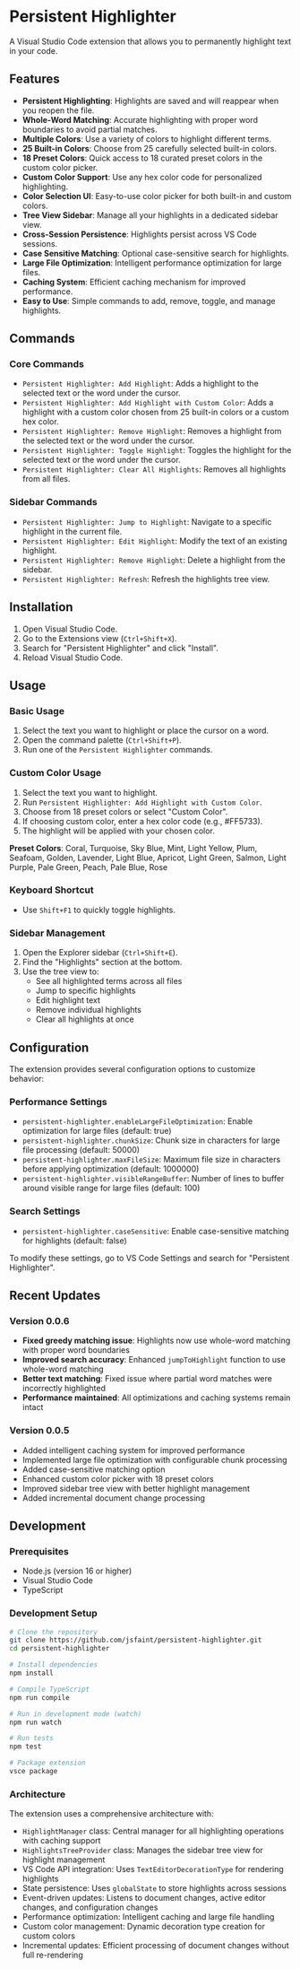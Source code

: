 # Persistent Highlighter

A Visual Studio Code extension that allows you to permanently highlight text in your code.

## Features

- **Persistent Highlighting**: Highlights are saved and will reappear when you reopen the file.
- **Whole-Word Matching**: Accurate highlighting with proper word boundaries to avoid partial matches.
- **Multiple Colors**: Use a variety of colors to highlight different terms.
- **25 Built-in Colors**: Choose from 25 carefully selected built-in colors.
- **18 Preset Colors**: Quick access to 18 curated preset colors in the custom color picker.
- **Custom Color Support**: Use any hex color code for personalized highlighting.
- **Color Selection UI**: Easy-to-use color picker for both built-in and custom colors.
- **Tree View Sidebar**: Manage all your highlights in a dedicated sidebar view.
- **Cross-Session Persistence**: Highlights persist across VS Code sessions.
- **Case Sensitive Matching**: Optional case-sensitive search for highlights.
- **Large File Optimization**: Intelligent performance optimization for large files.
- **Caching System**: Efficient caching mechanism for improved performance.
- **Easy to Use**: Simple commands to add, remove, toggle, and manage highlights.

## Commands

### Core Commands

- `Persistent Highlighter: Add Highlight`: Adds a highlight to the selected text or the word under the cursor.
- `Persistent Highlighter: Add Highlight with Custom Color`: Adds a highlight with a custom color chosen from 25 built-in colors or a custom hex color.
- `Persistent Highlighter: Remove Highlight`: Removes a highlight from the selected text or the word under the cursor.
- `Persistent Highlighter: Toggle Highlight`: Toggles the highlight for the selected text or the word under the cursor.
- `Persistent Highlighter: Clear All Highlights`: Removes all highlights from all files.

### Sidebar Commands

- `Persistent Highlighter: Jump to Highlight`: Navigate to a specific highlight in the current file.
- `Persistent Highlighter: Edit Highlight`: Modify the text of an existing highlight.
- `Persistent Highlighter: Remove Highlight`: Delete a highlight from the sidebar.
- `Persistent Highlighter: Refresh`: Refresh the highlights tree view.

## Installation

1. Open Visual Studio Code.
2. Go to the Extensions view (`Ctrl+Shift+X`).
3. Search for "Persistent Highlighter" and click "Install".
4. Reload Visual Studio Code.

## Usage

### Basic Usage

1. Select the text you want to highlight or place the cursor on a word.
2. Open the command palette (`Ctrl+Shift+P`).
3. Run one of the `Persistent Highlighter` commands.

### Custom Color Usage

1. Select the text you want to highlight.
2. Run `Persistent Highlighter: Add Highlight with Custom Color`.
3. Choose from 18 preset colors or select "Custom Color".
4. If choosing custom color, enter a hex color code (e.g., #FF5733).
5. The highlight will be applied with your chosen color.

**Preset Colors**: Coral, Turquoise, Sky Blue, Mint, Light Yellow, Plum, Seafoam, Golden, Lavender, Light Blue, Apricot, Light Green, Salmon, Light Purple, Pale Green, Peach, Pale Blue, Rose

### Keyboard Shortcut

- Use `Shift+F1` to quickly toggle highlights.

### Sidebar Management

1. Open the Explorer sidebar (`Ctrl+Shift+E`).
2. Find the "Highlights" section at the bottom.
3. Use the tree view to:
   - See all highlighted terms across all files
   - Jump to specific highlights
   - Edit highlight text
   - Remove individual highlights
   - Clear all highlights at once

## Configuration

The extension provides several configuration options to customize behavior:

### Performance Settings

- `persistent-highlighter.enableLargeFileOptimization`: Enable optimization for large files (default: true)
- `persistent-highlighter.chunkSize`: Chunk size in characters for large file processing (default: 50000)
- `persistent-highlighter.maxFileSize`: Maximum file size in characters before applying optimization (default: 1000000)
- `persistent-highlighter.visibleRangeBuffer`: Number of lines to buffer around visible range for large files (default: 100)

### Search Settings

- `persistent-highlighter.caseSensitive`: Enable case-sensitive matching for highlights (default: false)

To modify these settings, go to VS Code Settings and search for "Persistent Highlighter".

## Recent Updates

### Version 0.0.6
- **Fixed greedy matching issue**: Highlights now use whole-word matching with proper word boundaries
- **Improved search accuracy**: Enhanced `jumpToHighlight` function to use whole-word matching
- **Better text matching**: Fixed issue where partial word matches were incorrectly highlighted
- **Performance maintained**: All optimizations and caching systems remain intact

### Version 0.0.5
- Added intelligent caching system for improved performance
- Implemented large file optimization with configurable chunk processing
- Added case-sensitive matching option
- Enhanced custom color picker with 18 preset colors
- Improved sidebar tree view with better highlight management
- Added incremental document change processing

## Development

### Prerequisites

- Node.js (version 16 or higher)
- Visual Studio Code
- TypeScript

### Development Setup

```bash
# Clone the repository
git clone https://github.com/jsfaint/persistent-highlighter.git
cd persistent-highlighter

# Install dependencies
npm install

# Compile TypeScript
npm run compile

# Run in development mode (watch)
npm run watch

# Run tests
npm test

# Package extension
vsce package
```

### Architecture

The extension uses a comprehensive architecture with:

- `HighlightManager` class: Central manager for all highlighting operations with caching support
- `HighlightsTreeProvider` class: Manages the sidebar tree view for highlight management
- VS Code API integration: Uses `TextEditorDecorationType` for rendering highlights
- State persistence: Uses `globalState` to store highlights across sessions
- Event-driven updates: Listens to document changes, active editor changes, and configuration changes
- Performance optimization: Intelligent caching and large file handling
- Custom color management: Dynamic decoration type creation for custom colors
- Incremental updates: Efficient processing of document changes without full re-rendering
